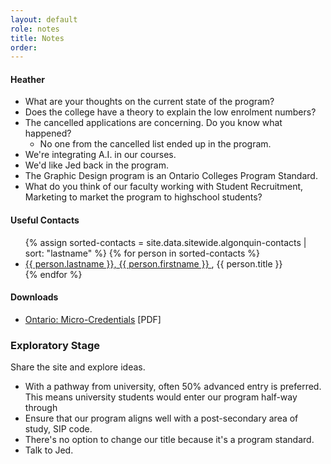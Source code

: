 ```yaml
---
layout: default
role: notes
title: Notes
order:
--- 
```

#### Heather

-   What are your thoughts on the current state of the program?
-   Does the college have a theory to explain the low enrolment numbers?
-   The cancelled applications are concerning. Do you know what happened?
    -   No one from the cancelled list ended up in the program.
-   We're integrating A.I. in our courses.
-   We'd like Jed back in the program.
-   The Graphic Design program is an Ontario Colleges Program Standard.
-   What do you think of our faculty working with Student Recruitment, Marketing to market the program to highschool students?

<h4>
	Useful Contacts 
</h4>
<ul class="linkslist">
	{% assign sorted-contacts = site.data.sitewide.algonquin-contacts | sort: "lastname" %} {% for person in sorted-contacts %} 
	<li><a href="mailto:{{ person.email }}">{{ person.lastname }}, {{ person.firstname }} </a>, {{ person.title }}</li>
	{% endfor %} 
</ul>
<h4>
	Downloads 
</h4>
<ul>
	<li><a href="downloads/edu-dual-credit-programs-policy-program-requirements-2020-en-2021-12-13.pdf">Ontario: Micro-Credentials</a> [PDF]</li>
</ul>
<h3>
	Exploratory Stage 
</h3>
<p>
	Share the site and explore ideas. 
</p>
<ul>
    <li>With a pathway from university, often 50% advanced entry is preferred. This means university students would enter our program half-way through </li>
	<li>Ensure that our program aligns well with a post-secondary area of study, SIP code.</li>
	<li>There's no option to change our title because it's a program standard.</li>
	<li>Talk to Jed.</li>
</ul>
